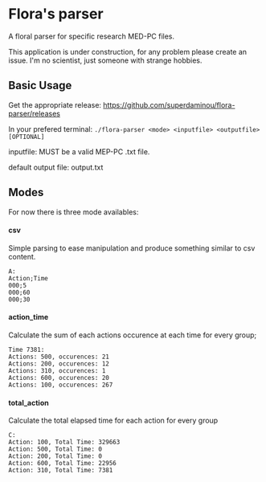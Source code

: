 # Flora's parser
A floral parser for specific research MED-PC files. 

This application is under construction, for any problem please create an issue. I'm no scientist, just someone with strange hobbies. 

## Basic Usage
Get the appropriate release: https://github.com/superdaminou/flora-parser/releases

In your prefered terminal: `./flora-parser <mode> <inputfile> <outputfile>[OPTIONAL]`

inputfile:  MUST be a valid MEP-PC .txt file. 

default output file: output.txt



## Modes 
For now there is three mode availables:

#### csv 
Simple parsing to ease manipulation and produce something similar to csv content.

```
A: 
Action;Time
000;5
000;60
000;30
```

#### action_time
Calculate the sum of each actions occurence at each time for every group;
```
Time 7381:  
Actions: 500, occurences: 21
Actions: 200, occurences: 12
Actions: 310, occurences: 1
Actions: 600, occurences: 20
Actions: 100, occurences: 267
```

#### total_action
Calculate the total elapsed time for each action for every group
```
C: 
Action: 100, Total Time: 329663
Action: 500, Total Time: 0
Action: 200, Total Time: 0
Action: 600, Total Time: 22956
Action: 310, Total Time: 7381
```
